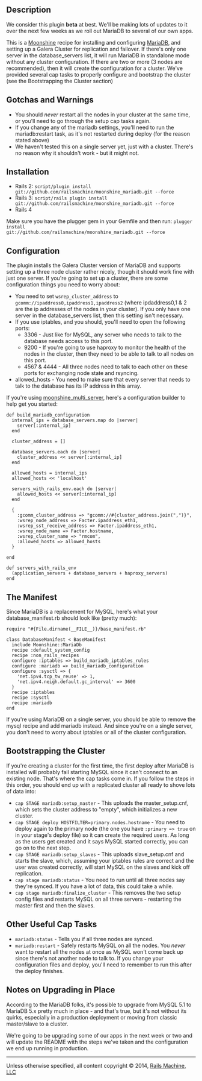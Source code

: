 ## Description

We consider this plugin **beta** at best.  We'll be making lots of updates to it over the next few weeks as we roll out MariaDB to several of our own apps.

This is a [Moonshine](http://github.com/railsmachine/moonshine) recipe for installing and configuring [MariaDB](http://mariadb.org), and setting up a Galera Cluster for replication and failover.  If there's only one server in the database_servers list, it will run MariaDB in standalone mode without any cluster configuration.  If there are two or more (3 nodes are recommended), then it will create the configuration for a cluster.  We've provided several cap tasks to properly configure and bootstrap the cluster (see the Bootstrapping the Cluster section)

## Gotchas and Warnings

* You should *never* restart all the nodes in your cluster at the same time, or you'll need to go through the setup cap tasks again.
* If you change any of the mariadb settings, you'll need to run the mariadb:restart task, as it's not restarted during deploy (for the reason stated above)
* We haven't tested this on a single server yet, just with a cluster.  There's no reason why it shouldn't work - but it might not.

## Installation

* Rails 2: <code>script/plugin install git://github.com/railsmachine/moonshine_mariadb.git --force</code>
* Rails 3: <code>script/rails plugin install git://github.com/railsmachine/moonshine_mariadb.git --force</code>
* Rails 4

Make sure you have the plugger gem in your Gemfile and then run: <code>plugger install git://github.com/railsmachine/moonshine_mariadb.git --force</code>
  
## Configuration

The plugin installs the Galera Cluster version of MariaDB and supports setting up a three node cluster rather nicely, though it should work fine with just one server.  If you're going to set up a cluster, there are some configuration things you need to worry about:

* You need to set <code>wsrep_cluster_address</code> to <code>gcomm://ipaddress0,ipaddress1,ipaddress2</code> (where ipdaddress0,1 & 2 are the ip addresses of the nodes in your cluster).  If you only have one server in the database_servers list, then this setting isn't necessary.
* If you use iptables, and you should, you'll need to open the following ports:
  * 3306 - Just like for MySQL, any server who needs to talk to the database needs access to this port.
  * 9200 - If you're going to use haproxy to monitor the health of the nodes in the cluster, then they need to be able to talk to all nodes on this port.
  * 4567 & 4444 - All three nodes need to talk to each other on these ports for exchanging node state and rsyncing.
* allowed_hosts - You need to make sure that every server that needs to talk to the database has its IP address in this array.

If you're using [moonshine_multi_server](http://github.com/railsmachine/moonshine_multi_server), here's a configuration builder to help get you started:

<pre><code>def build_mariadb_configuration
  internal_ips = database_servers.map do |server|
    server[:internal_ip]
  end
  
  cluster_address = []
  
  database_servers.each do |server|
    cluster_address << server[:internal_ip]
  end
  
  allowed_hosts = internal_ips
  allowed_hosts << 'localhost'
  
  servers_with_rails_env.each do |server|
    allowed_hosts << server[:internal_ip]
  end
  
  {
    :gcomm_cluster_address => "gcomm://#{cluster_address.join(",")}",
    :wsrep_node_address => Facter.ipaddress_eth1,
    :wsrep_sst_receive_address => Facter.ipaddress_eth1,
    :wsrep_node_name => Facter.hostname,
    :wsrep_cluster_name => "rmcom",
    :allowed_hosts => allowed_hosts
  }
  
end

def servers_with_rails_env
  (application_servers + database_servers + haproxy_servers)
end</code></pre>

## The Manifest

Since MariaDB is a replacement for MySQL, here's what your database_manifest.rb should look like (pretty much):

<pre><code>require "#{File.dirname(__FILE__)}/base_manifest.rb"

class DatabaseManifest < BaseManifest
  include Moonshine::MariaDb
  recipe :default_system_config
  recipe :non_rails_recipes
  configure :iptables => build_mariadb_iptables_rules
  configure :mariadb => build_mariadb_configuration
  configure :sysctl => {
    'net.ipv4.tcp_tw_reuse' => 1,
    'net.ipv4.neigh.default.gc_interval' => 3600
  }
  recipe :iptables
  recipe :sysctl
  recipe :mariadb
end</code></pre>

If you're using MariaDB on a single server, you should be able to remove the mysql recipe and add mariadb instead.  And since you're on a single server, you don't need to worry about iptables or all of the cluster configuration.

## Bootstrapping the Cluster

If you're creating a cluster for the first time, the first deploy after MariaDB is installed will probably fail starting MySQL since it can't connect to an existing node.  That's where the cap tasks come in.  If you follow the steps in this order, you should end up with a replicated cluster all ready to shove lots of data into:

* <code>cap STAGE mariadb:setup_master</code> - This uploads the master_setup.cnf, which sets the cluster address to "empty", which initializes a new cluster.
* <code>cap STAGE deploy HOSTFILTER=primary.nodes.hostname</code> - You need to deploy again to the primary node (the one you have <code>:primary => true</code> on in your stage's deploy file) so it can create the required users.  As long as the users get created and it says MySQL started correctly, you can go on to the next step.
* <code>cap STAGE mariadb:setup_slaves</code> - This uploads slave_setup.cnf and starts the slave, which, assuming your iptables rules are correct and the user was created correctly, will start MySQL on the slaves and kick off replication.
* <code>cap stage mariadb:status</code> - You need to run until all three nodes say they're synced.  If you have a lot of data, this could take a while.
* <code>cap stage mariadb:finalize_cluster</code> - This removes the two setup config files and restarts MySQL on all three servers - restarting the master first and then the slaves.

## Other Useful Cap Tasks

* <code>mariadb:status</code> - Tells you if all three nodes are synced.
* <code>mariadb:restart</code> - Safely restarts MySQL on all the nodes. You *never* want to restart all the nodes at once as MySQL won't come back up since there's not another node to talk to. If you change your configuration files and deploy, you'll need to remember to run this after the deploy finishes.

## Notes on Upgrading in Place

According to the MariaDB folks, it's possible to upgrade from MySQL 5.1 to MariaDB 5.x pretty much in place - and that's true, but it's not without its quirks, especially in a production deployment or moving from classic master/slave to a cluster.  

We're going to be upgrading some of our apps in the next week or two and will update the README with the steps we've taken and the configuration we end up running in production.

***

Unless otherwise specified, all content copyright &copy; 2014, [Rails Machine, LLC](http://railsmachine.com)
